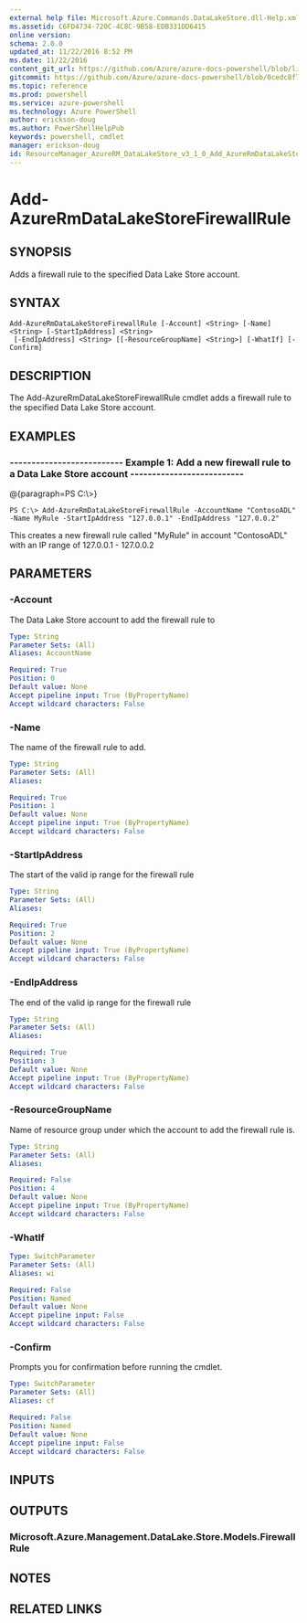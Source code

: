 ```yaml
---
external help file: Microsoft.Azure.Commands.DataLakeStore.dll-Help.xml
ms.assetid: C6FD4734-720C-4C8C-9B58-EDB331DD6415
online version: 
schema: 2.0.0
updated_at: 11/22/2016 8:52 PM
ms.date: 11/22/2016
content_git_url: https://github.com/Azure/azure-docs-powershell/blob/live/azureps-cmdlets-docs/ResourceManager/AzureRM.DataLakeStore/v3.1.0/Add-AzureRmDataLakeStoreFirewallRule.md
gitcommit: https://github.com/Azure/azure-docs-powershell/blob/0cedc8f73bc96cf5ac4c69144e17b3de601fd3cc/azureps-cmdlets-docs/ResourceManager/AzureRM.DataLakeStore/v3.1.0/Add-AzureRmDataLakeStoreFirewallRule.md
ms.topic: reference
ms.prod: powershell
ms.service: azure-powershell
ms.technology: Azure PowerShell
author: erickson-doug
ms.author: PowerShellHelpPub
keywords: powershell, cmdlet
manager: erickson-doug
id: ResourceManager_AzureRM_DataLakeStore_v3_1_0_Add_AzureRmDataLakeStoreFirewallRule_md
---
```


# Add-AzureRmDataLakeStoreFirewallRule

## SYNOPSIS
Adds a firewall rule to the specified Data Lake Store account.

## SYNTAX

```
Add-AzureRmDataLakeStoreFirewallRule [-Account] <String> [-Name] <String> [-StartIpAddress] <String>
 [-EndIpAddress] <String> [[-ResourceGroupName] <String>] [-WhatIf] [-Confirm]
```

## DESCRIPTION
The Add-AzureRmDataLakeStoreFirewallRule cmdlet adds a firewall rule to the specified Data Lake Store account.

## EXAMPLES

### --------------------------  Example 1: Add a new firewall rule to a Data Lake Store account  --------------------------
@{paragraph=PS C:\\\>}

```
PS C:\> Add-AzureRmDataLakeStoreFirewallRule -AccountName "ContosoADL" -Name MyRule -StartIpAddress "127.0.0.1" -EndIpAddress "127.0.0.2"
```

This creates a new firewall rule called "MyRule" in account "ContosoADL" with an IP range of 127.0.0.1 - 127.0.0.2

## PARAMETERS

### -Account
The Data Lake Store account to add the firewall rule to

```yaml
Type: String
Parameter Sets: (All)
Aliases: AccountName

Required: True
Position: 0
Default value: None
Accept pipeline input: True (ByPropertyName)
Accept wildcard characters: False
```

### -Name
The name of the firewall rule to add.

```yaml
Type: String
Parameter Sets: (All)
Aliases: 

Required: True
Position: 1
Default value: None
Accept pipeline input: True (ByPropertyName)
Accept wildcard characters: False
```

### -StartIpAddress
The start of the valid ip range for the firewall rule

```yaml
Type: String
Parameter Sets: (All)
Aliases: 

Required: True
Position: 2
Default value: None
Accept pipeline input: True (ByPropertyName)
Accept wildcard characters: False
```

### -EndIpAddress
The end of the valid ip range for the firewall rule

```yaml
Type: String
Parameter Sets: (All)
Aliases: 

Required: True
Position: 3
Default value: None
Accept pipeline input: True (ByPropertyName)
Accept wildcard characters: False
```

### -ResourceGroupName
Name of resource group under which the account to add the firewall rule is.

```yaml
Type: String
Parameter Sets: (All)
Aliases: 

Required: False
Position: 4
Default value: None
Accept pipeline input: True (ByPropertyName)
Accept wildcard characters: False
```

### -WhatIf


```yaml
Type: SwitchParameter
Parameter Sets: (All)
Aliases: wi

Required: False
Position: Named
Default value: None
Accept pipeline input: False
Accept wildcard characters: False
```

### -Confirm
Prompts you for confirmation before running the cmdlet.

```yaml
Type: SwitchParameter
Parameter Sets: (All)
Aliases: cf

Required: False
Position: Named
Default value: None
Accept pipeline input: False
Accept wildcard characters: False
```

## INPUTS

## OUTPUTS

### Microsoft.Azure.Management.DataLake.Store.Models.FirewallRule

## NOTES

## RELATED LINKS

